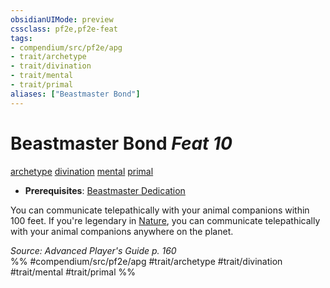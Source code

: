 ```yaml
---
obsidianUIMode: preview
cssclass: pf2e,pf2e-feat
tags:
- compendium/src/pf2e/apg
- trait/archetype
- trait/divination
- trait/mental
- trait/primal
aliases: ["Beastmaster Bond"]
---
```

# Beastmaster Bond  *Feat 10*  
[archetype](../../Rules/traits/archetype.md)  [divination](../../Rules/traits/divination.md)  [mental](../../Rules/traits/mental.md)  [primal](../../Rules/traits/primal.md)  

- **Prerequisites**: [Beastmaster Dedication](beastmaster-dedication-apg.md)

You can communicate telepathically with your animal companions within 100 feet. If you're legendary in [Nature](../skills.md#Nature), you can communicate telepathically with your animal companions anywhere on the planet.

*Source: Advanced Player's Guide p. 160*  
%% #compendium/src/pf2e/apg #trait/archetype #trait/divination #trait/mental #trait/primal %%